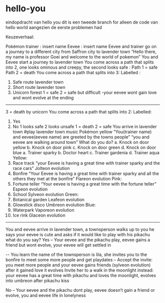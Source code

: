 # hello-you
eindopdracht van hello you
dit is een tweede branch for alleen de code van hello world aangezien de eerste problemen had

Keuzeverhaal:

Pokémon trainer : insert name
Eevee : insert name
Eevee and trainer go on a journey to a different city from Saffron city to lavender town
“Hello there, my name is professor Goei and welcome to the world of pokemon”
You and Eevee start a journey to lavender town
You come across a path that splits into 2, one looks ominous and creepy, the second looks safe :
Path 1 = safe
Path 2 = death
You come across a path that splits into 3:
Labelled :
1.	Safe route lavender town
2.	Short route lavender town
3.	Unicorn forest
1 = safe
2 = safe but difficult
-your eevee wont gain love and wont evolve at the ending
 ****
3 = death by unicorn
You come across a path that splits into 2:
Labelled:
1.	Yes
2.	No
1 looks safe
2 looks unsafe
1 = death 
2 = safe
You arrive in lavender town
#play lavender town music Pokémon yellow
“You(trainer name) and eevee(eevee name) are greeted by the towns people”
“you and eevee are walking around town”
What do you do?
a.	Knock on door yellow
b.	Knock on door pink
c.	Knock on door green
d.	Knock on door blue
a.	Trainer sparky
b.	Doctor heart
c.	Trainer gardenia
d.	Trainer aqua
Yellow:
1.	Race track
“your Eevee is having a great time with trainer sparky and the race cars”
Jolteon evolution
2.	Bonfire
“Your Eevee is having a great time with trainer sparky and all the others they met at the bonfire”
Flareon evolution
Pink:
1.	Fortune teller
“Your eevee is having a great time with the fortune teller”
 Espeon evolution
2.	School 
Sylveon evolution
Green:
1.	Botanical garden
Leafeon evolution
2.	Glowstick disco
Umbreon evolution
Blue:
1.	Waterpark
Vaporeon evolution
2.	Ice rink
Glaceon evolution
 
****
You and eevee arrive in lavender town, a townsperson walks up to you
he says your eevee is cute and asks if it would like to play with his pikachu
what do you say?
Yes – Your eevee and the pikachu play, eevee gains a friend but wont evolve, your eevee will get settled in 

 -- You learn the name of the townsperson is lila, she invites you to the bonfire to meet some more people and get playdates –
Accept the invite: you meet more people and your eevee gains friends (sylveon evolution) after it gained love it evolves
Invite her to a walk in the moonlight instead: your eevee has a great time with pikachu and loves the moonlight, evolves into umbreon after pikachu kiss

No – Your eevee and the pikachu dont play, eevee doesn’t gain a friend or evolve, you and eevee life in lonelyness
